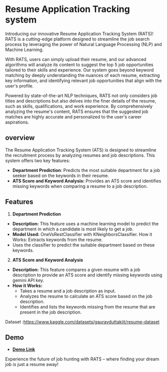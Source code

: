 # Resume Application Tracking system

Introducing our innovative Resume Application Tracking System (RATS)! RATS is a cutting-edge platform designed to streamline the job search process by leveraging the power of Natural Language Processing (NLP) and Machine Learning.

With RATS, users can simply upload their resume, and our advanced algorithms will analyze its content to suggest the top 5 job opportunities tailored to their skills and experience. Our system goes beyond keyword matching by deeply understanding the nuances of each resume, extracting key information, and identifying relevant job opportunities that align with the user's profile.

Powered by state-of-the-art NLP techniques, RATS not only considers job titles and descriptions but also delves into the finer details of the resume, such as skills, qualifications, and work experience. By comprehensively analyzing the resume's content, RATS ensures that the suggested job matches are highly accurate and personalized to the user's career aspirations.

## overview
The Resume Application Tracking System (ATS) is designed to streamline the recruitment process by analyzing resumes and job descriptions. This system offers two key features:

- **Department Prediction**: Predicts the most suitable department for a job seeker based on the keywords in their resume. 
- **ATS Score and Keyword Analysis:** Provides an ATS score and identifies missing keywords when comparing a resume to a job description.


## Features
1. **Department Prediction**
- **Description:** This feature uses a machine learning model to predict the department in which a candidate is most likely to get a job.
- **Model Used:** OneVsRestClassifier with KNeighborsClassifier.
How it Works:
Extracts keywords from the resume.
- Uses the classifier to predict the suitable department based on these keywords.
2. **ATS Score and Keyword Analysis**
- **Description:** This feature compares a given resume with a job description to provide an ATS score and identify missing keywords using gemini API key.
- **How it Works:**
    - Takes a resume and a job description as input.
    - Analyzes the resume to calculate an ATS score based on the job description.
    - Identifies and lists the keywords missing from the resume that are present in the job description.

 Dataset :https://www.kaggle.com/datasets/gauravduttakiit/resume-dataset
## Demo

- [**Demo Link**](https://resumeapplicationtrackingsystem-karthikeya.streamlit.app/)



Experience the future of job hunting with RATS – where finding your dream job is just a resume away!


